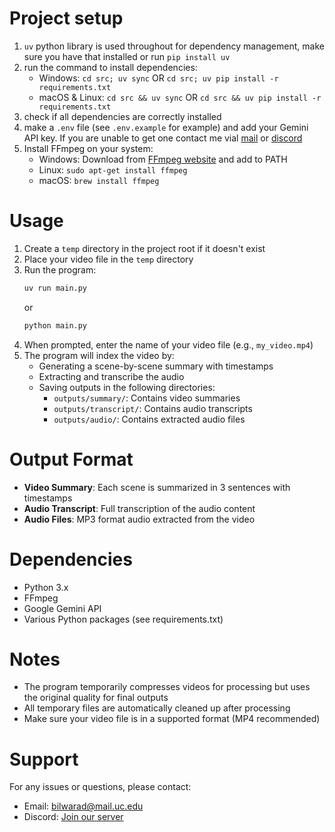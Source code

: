 # Project setup

1. `uv` python library is used throughout for dependency management, make sure you have that installed or run `pip install uv`
2. run the command to install dependencies: 
    - Windows: 
    `cd src; uv sync` OR `cd src; uv pip install -r requirements.txt`
    - macOS & Linux:
    `cd src && uv sync` OR `cd src && uv pip install -r requirements.txt`
3. check if all dependencies are correctly installed
4. make a `.env` file (see `.env.example` for example) and add your Gemini API key. If you are unable to get one contact me vial [mail](mailto:bilwarad@mail.uc.edu) or [discord](https://discord.gg/Brg3Ex2qpK)
5. Install FFmpeg on your system:
    - Windows: Download from [FFmpeg website](https://ffmpeg.org/download.html) and add to PATH
    - Linux: `sudo apt-get install ffmpeg`
    - macOS: `brew install ffmpeg`

# Usage

1. Create a `temp` directory in the project root if it doesn't exist
2. Place your video file in the `temp` directory
3. Run the program:
   ```bash
   uv run main.py
   ```
   or 
   ```bash
   python main.py
   ```
4. When prompted, enter the name of your video file (e.g., `my_video.mp4`)
5. The program will index the video by:
   - Generating a scene-by-scene summary with timestamps
   - Extracting and transcribe the audio
   - Saving outputs in the following directories:
     - `outputs/summary/`: Contains video summaries
     - `outputs/transcript/`: Contains audio transcripts
     - `outputs/audio/`: Contains extracted audio files

# Output Format

- **Video Summary**: Each scene is summarized in 3 sentences with timestamps
- **Audio Transcript**: Full transcription of the audio content
- **Audio Files**: MP3 format audio extracted from the video

# Dependencies

- Python 3.x
- FFmpeg
- Google Gemini API
- Various Python packages (see requirements.txt)

# Notes

- The program temporarily compresses videos for processing but uses the original quality for final outputs
- All temporary files are automatically cleaned up after processing
- Make sure your video file is in a supported format (MP4 recommended)

# Support

For any issues or questions, please contact:
- Email: [bilwarad@mail.uc.edu](mailto:bilwarad@mail.uc.edu)
- Discord: [Join our server](https://discord.gg/Brg3Ex2qpK)
